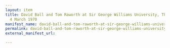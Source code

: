 ```yaml
---
layout: item
title: David Ball and Tom Raworth at Sir George Williams University, The Poetry Series,
  4 March 1970
manifest_name: david-ball-and-tom-raworth-at-sir-george-williams-university-the-poetry-series-4-march-1970
permalink: david-ball-and-tom-raworth-at-sir-george-williams-university-the-poetry-series-4-march-1970
external_manifest_url: 

---
```

<!-- Add an essay or interpretive material below this line,
using HTML or markdown.  Do not modify this file above this line -->
